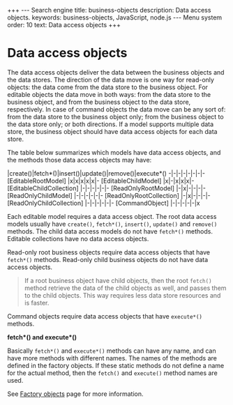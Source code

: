 +++
--- Search engine
title:        business-objects
description:  Data access objects.
keywords:     business-objects, JavaScript, node.js
--- Menu system
order:        10
text:         Data access objects
+++

# Data access objects

The data access objects deliver the data between the business objects and the data stores.
The direction of the data move is one way for read-only objects: the data come from the
data store to the business object. For editable objects the data move in both ways: from
the data store to the business object, and from the business object to the data store,
respectively. In case of command objects the data move can be any sort of: from the data
store to the business object only; from the business object to the data store only; or
both directions. If a model supports multiple data store, the business object should have
data access objects for each data store.

The table below summarizes which models have data access objects, and the methods those
data access objects may have: 

 |create()|fetch*()|insert()|update()|remove()|execute*()
-|-|-|-|-|-|-|-
[EditableRootModel]       |x|x|x|x|x|-
[EditableChildModel]      |x|-|x|x|x|-
[EditableChildCollection] |-|-|-|-|-|-
[ReadOnlyRootModel]       |-|x|-|-|-|-
[ReadOnlyChildModel]      |-|-|-|-|-|-
[ReadOnlyRootCollection]  |-|x|-|-|-|-
[ReadOnlyChildCollection] |-|-|-|-|-|-
[CommandObject]           |-|-|-|-|-|x

Each editable model requires a data access object. The root data access models usually have
`create()`, `fetch*()`, `insert()`, `update()` and `remove()` methods. The child data access
models do not have `fetch*()` methods. Editable collections have no data access objects.

Read-only root business objects require data access objects that have `fetch*()` methods.
Read-only child business objects do not have data access objects.

> If a root business object have child objects, then the root `fetch()` method retrieve
> the data of the child objects as well, and passes them to the child objects.
> This way requires less data store resources and is faster.

Command objects require data access objects that have `execute*()` methods.

__fetch\*() and execute\*()__

Basically `fetch*()` and `execute*()` methods can have any name, and can have more methods
with different names. The names of the methods are defined in the factory objects. If these
static methods do not define a name for the actual method, then the `fetch()` and `execute()`
method names are used.

See [Factory objects](/model-definitions/factory-objects) page for more information.
